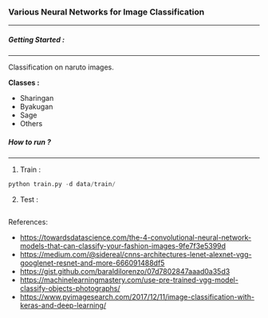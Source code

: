 ### Various Neural Networks for Image Classification
---

##### Getting Started :
---

Classification on naruto images.

**Classes :**

- Sharingan
- Byakugan
- Sage
- Others


##### How to run ?
---

1. Train :

```python
python train.py -d data/train/
```

2. Test :

```python
```


References:

- https://towardsdatascience.com/the-4-convolutional-neural-network-models-that-can-classify-your-fashion-images-9fe7f3e5399d
- https://medium.com/@sidereal/cnns-architectures-lenet-alexnet-vgg-googlenet-resnet-and-more-666091488df5
- https://gist.github.com/baraldilorenzo/07d7802847aaad0a35d3
- https://machinelearningmastery.com/use-pre-trained-vgg-model-classify-objects-photographs/
- https://www.pyimagesearch.com/2017/12/11/image-classification-with-keras-and-deep-learning/